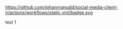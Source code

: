 https://github.com/johannranudd/social-media-client-jr/actions/workflows/static.yml/badge.svg


test 1
